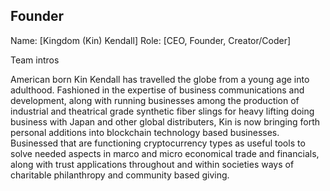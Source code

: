 ## Founder

Name: [Kingdom (Kin) Kendall]
Role: [CEO, Founder, Creator/Coder]

Team intros

American born Kin Kendall has travelled the globe from a young age into adulthood. Fashioned in the expertise of business communications and development, along with running businesses among the production of industrial and theatrical grade synthetic fiber slings for heavy lifting doing business with Japan and other global distributers, Kin is now bringing forth personal additions into blockchain technology based businesses. Businessed that are functioning cryptocurrency types as useful tools to solve needed aspects in marco and micro economical trade and financials, along with trust applications throughout and within societies ways of charitable philanthropy and community based giving.
